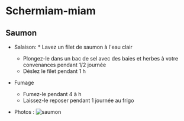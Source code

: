 # Schermiam-miam
## Saumon

* Salaison:
        * Lavez un filet de saumon à l'eau clair
	* Plongez-le dans un bac de sel avec des baies et herbes à votre convenances pendant 1/2 journée
	* Déslez le filet pendant 1 h

* Fumage
	* Fumez-le pendant 4 à h
	* Laissez-le reposer pendant 1 journée au frigo
* Photos :
![saumon](https://github.com/schermi/Schermiam-miam/raw/master/saumon/IMG_2046.JPG)
